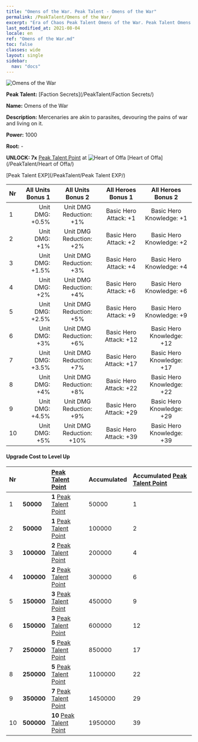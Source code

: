 ```yaml
---
title: "Omens of the War. Peak Talent - Omens of the War"
permalink: /PeakTalent/Omens of the War/
excerpt: "Era of Chaos Peak Talent Omens of the War. Peak Talent Omens of the War. Omens of the War"
last_modified_at: 2021-08-04
locale: en
ref: "Omens of the War.md"
toc: false
classes: wide
layout: single
sidebar:
  nav: "docs"
---
```


  ![Omens of the War](/images/pt/talent_3012.png)

  **Peak Talent:** [Faction Secrets](/PeakTalent/Faction Secrets/)

  **Name:** Omens of the War

  **Description:** Mercenaries are akin to parasites, devouring the pains of war and living on it.

  **Power:** 1000

  **Root:** -

  **UNLOCK: 7x** [Peak Talent Point](/Items/con_934/) at ![Heart of Offa](/images/pt/talent_3008.png) [Heart of Offa](/PeakTalent/Heart of Offa/)

  [Peak Talent EXP](/PeakTalent/Peak Talent EXP/)

  | Nr | All Units Bonus 1 | All Units Bonus 2 | All Heroes Bonus 1 | All Heroes Bonus 2 |
  |:---|--------------:|:-------------:|:-------------:|:-------------:|
  | 1 | Unit DMG: +0.5% | Unit DMG Reduction: +1% | Basic Hero Attack: +1 | Basic Hero Knowledge: +1 |
  | 2 | Unit DMG: +1% | Unit DMG Reduction: +2% | Basic Hero Attack: +2 | Basic Hero Knowledge: +2 |
  | 3 | Unit DMG: +1.5% | Unit DMG Reduction: +3% | Basic Hero Attack: +4 | Basic Hero Knowledge: +4 |
  | 4 | Unit DMG: +2% | Unit DMG Reduction: +4% | Basic Hero Attack: +6 | Basic Hero Knowledge: +6 |
  | 5 | Unit DMG: +2.5% | Unit DMG Reduction: +5% | Basic Hero Attack: +9 | Basic Hero Knowledge: +9 |
  | 6 | Unit DMG: +3% | Unit DMG Reduction: +6% | Basic Hero Attack: +12 | Basic Hero Knowledge: +12 |
  | 7 | Unit DMG: +3.5% | Unit DMG Reduction: +7% | Basic Hero Attack: +17 | Basic Hero Knowledge: +17 |
  | 8 | Unit DMG: +4% | Unit DMG Reduction: +8% | Basic Hero Attack: +22 | Basic Hero Knowledge: +22 |
  | 9 | Unit DMG: +4.5% | Unit DMG Reduction: +9% | Basic Hero Attack: +29 | Basic Hero Knowledge: +29 |
  | 10 | Unit DMG: +5% | Unit DMG Reduction: +10% | Basic Hero Attack: +39 | Basic Hero Knowledge: +39 |


#### Upgrade Cost to Level Up

  | Nr | <i class="fas fa-coins"/> | [Peak Talent Point](/Items/con_934/) | Accumulated <i class="fas fa-coins"/> | Accumulated [Peak Talent Point](/Items/con_934/) |
  |:---|:--------------|:-------------|:-------------|:-------------|
  | 1 | **50000** | **1** [Peak Talent Point](/Items/con_934/) | 50000 | 1 |
  | 2 | **50000** | **1** [Peak Talent Point](/Items/con_934/) | 100000 | 2 |
  | 3 | **100000** | **2** [Peak Talent Point](/Items/con_934/) | 200000 | 4 |
  | 4 | **100000** | **2** [Peak Talent Point](/Items/con_934/) | 300000 | 6 |
  | 5 | **150000** | **3** [Peak Talent Point](/Items/con_934/) | 450000 | 9 |
  | 6 | **150000** | **3** [Peak Talent Point](/Items/con_934/) | 600000 | 12 |
  | 7 | **250000** | **5** [Peak Talent Point](/Items/con_934/) | 850000 | 17 |
  | 8 | **250000** | **5** [Peak Talent Point](/Items/con_934/) | 1100000 | 22 |
  | 9 | **350000** | **7** [Peak Talent Point](/Items/con_934/) | 1450000 | 29 |
  | 10 | **500000** | **10** [Peak Talent Point](/Items/con_934/) | 1950000 | 39 |
